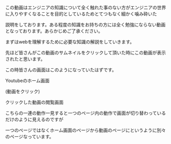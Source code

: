 
この動画はエンジニアの知識について全く触れた事のない方がエンジニアの世界に入りやすくなることを目的としているためとてつもなく細かく噛み砕いた

説明をしております。ある程度の知識をお持ちの方には全く勉強にならない動画となっております。あらかじめご了承ください。

まずはwebを理解するために必要な知識の解説をしていきます。

先ほど皆さんがこの動画のサムネイルをクリックして頂いた時にこの動画が表示されたと思います。

この時皆さんの画面はこのようになっていたはずです。

Youtubeのホーム画面　

(動画をクリック)

クリックした動画の閲覧画面

こちらの一連の動作一見すると一つのページ内の動作で画面が切り替わっているだけのように見えるのですが

一つのページではなくホーム画面のページから動画のページにというように別々のページなっています。

